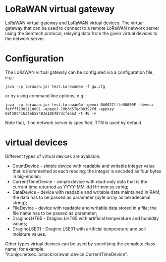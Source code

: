 # LoRaWAN virtual gateway

LoRaWAN virtual gateway and LoRaWAN virtual devices. The virtual gateway that can be used to connect to a remote LoRaWAN network server using the Semtech protocol, relaying data from the given virtual devices to the network server.

# Configuration

The LoRaWAN virtual gateway can be configured via a configuration file, e.g.:
```
java -cp lorawan.jar test.LorawanGw -f gw.cfg
```

or by using command line options, e.g.:
```
java -cp lorawan.jar test.LorawanGw -gweui 0A0027fffe00000F -deveui feffff2002110001 -appeui 70b3d57ed00392fd -appkey 69f50c4c63feb58483e10b487dcfeaa3 -t 40 -v
```

Note that, if no network server is specified, TTN is used by default.

# virtual devices

Different types of virtual devices are available:
 * CountDevice - simple device with readable and writable integer value that is incremented at each reading; the integer is encoded as four bytes in big-endian;
 * CurrentTimeDevice - simple device with read-only data that is the current time returned as YYYY-MM-dd HH:mm:ss string;
 * DataDevice - device with readable and writable data maintained in RAM; the data has to be passed as parameter (byte array as hexadecimal string);
 * FileDevice - device with readable and writable data stored in a file; the file name has to be passed as parameter;</li>
 * DraginoLHT65 - Dragino LHT65 with artificial temperature and humidity values;
 * DraginoLSE01 - Dragino LSE01 with artificial temperature and soil moisture values.

 
Other types virtual devices can be used by specifying the complete class name; for example: "it.unipr.netsec.ipstack.lorawan.device.CurrentTimeDevice".


